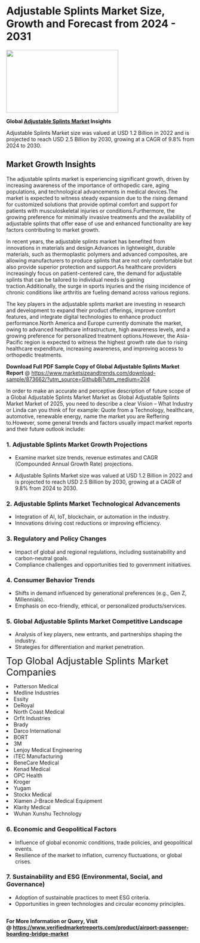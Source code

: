 <H1>Adjustable Splints Market Size, Growth and Forecast from 2024 - 2031</H1><img class="aligncenter size-medium wp-image-584254" src="https://thirdeyenews.in/wp-content/uploads/2024/09/Global-Market-Research-300x168.jpeg" alt="" width="300" height="168" /><p><strong>Global&nbsp;<a href="https://www.marketsizeandtrends.com/download-sample/873662/?utm_source=Github8j?utm_medium=204">Adjustable Splints Market</a> Insights</strong></p><p>Adjustable Splints Market size was valued at USD 1.2 Billion in 2022 and is projected to reach USD 2.5 Billion by 2030, growing at a CAGR of 9.8% from 2024 to 2030.</p><p><h2>Market Growth Insights</h2> <p>The adjustable splints market is experiencing significant growth, driven by increasing awareness of the importance of orthopedic care, aging populations, and technological advancements in medical devices.The market is expected to witness steady expansion due to the rising demand for customized solutions that provide optimal comfort and support for patients with musculoskeletal injuries or conditions.Furthermore, the growing preference for minimally invasive treatments and the availability of adjustable splints that offer ease of use and enhanced functionality are key factors contributing to market growth.</p> <p>In recent years, the adjustable splints market has benefited from innovations in materials and design.Advances in lightweight, durable materials, such as thermoplastic polymers and advanced composites, are allowing manufacturers to produce splints that are not only comfortable but also provide superior protection and support.As healthcare providers increasingly focus on patient-centered care, the demand for adjustable splints that can be tailored to individual needs is gaining traction.Additionally, the surge in sports injuries and the rising incidence of chronic conditions like arthritis are fueling demand across various regions.</p> <p>The key players in the adjustable splints market are investing in research and development to expand their product offerings, improve comfort features, and integrate digital technologies to enhance product performance.North America and Europe currently dominate the market, owing to advanced healthcare infrastructure, high awareness levels, and a growing preference for personalized treatment options.However, the Asia-Pacific region is expected to witness the highest growth rate due to rising healthcare expenditure, increasing awareness, and improving access to orthopedic treatments.</p> <p><span class=""><strong>Download Full PDF Sample Copy of Global Adjustable Splints Market Report</strong> @ <a href="https://www.marketsizeandtrends.com/download-sample/873662/?utm_source=Github8j?utm_medium=204" target="_blank">https://www.marketsizeandtrends.com/download-sample/873662/?utm_source=Github8j?utm_medium=204</a></span></p><p>In order to make an accurate and perceptive description of future scope of a Global&nbsp;Adjustable Splints Market Market as Global&nbsp;Adjustable Splints Market Market of 2025, you need to describe a clear Vision &ndash; What Industry or Linda can you think of for example: Quote from a Technology, healthcare, automotive, renewable energy, name the market you are Reffering to.However, some general trends and factors usually impact market reports and their future outlook include:</p><h3>1.&nbsp;<strong>Adjustable Splints Market Growth Projections</strong></h3><ul><li>Examine market size trends, revenue estimates and CAGR (Compounded Annual Growth Rate) projections.</li><li><p>Adjustable Splints Market size was valued at USD 1.2 Billion in 2022 and is projected to reach USD 2.5 Billion by 2030, growing at a CAGR of 9.8% from 2024 to 2030.</p></li></ul><h3>2.&nbsp;<strong>Adjustable Splints Market Technological Advancements</strong></h3><ul><li>Integration of AI, IoT, blockchain, or automation in the industry.</li><li>Innovations driving cost reductions or improving efficiency.</li></ul><h3>3.&nbsp;<strong>Regulatory and Policy Changes</strong></h3><ul><li>Impact of global and regional regulations, including sustainability and carbon-neutral goals.</li><li>Compliance challenges and opportunities tied to government initiatives.</li></ul><h3>4.&nbsp;<strong>Consumer Behavior Trends</strong></h3><ul><li>Shifts in demand influenced by generational preferences (e.g., Gen Z, Millennials).</li><li>Emphasis on eco-friendly, ethical, or personalized products/services.</li></ul><h3>5.&nbsp;<strong>Global Adjustable Splints Market Competitive Landscape</strong></h3><ul><li>Analysis of key players, new entrants, and partnerships shaping the industry.</li><li>Strategies for differentiation and market penetration.</li></ul><p data-pm-slice="1 1 []"><span style="color: inherit; font-family: inherit; font-size: 25px;">Top Global Adjustable Splints Market Companies</span></p><div class="" data-test-id=""><p><li>Patterson Medical</li><li> Medline Industries</li><li> Essity</li><li> DeRoyal</li><li> North Coast Medical</li><li> Orfit Industries</li><li> Brady</li><li> Darco International</li><li> BORT</li><li> 3M</li><li> Lenjoy Medical Engineering</li><li> iTEC Manufacturing</li><li> BeneCare Medical</li><li> Kenad Medical</li><li> OPC Health</li><li> Kroger</li><li> Yugam</li><li> Stockx Medical</li><li> Xiamen J-Brace Medical Equipment</li><li> Klarity Medical</li><li> Wuhan Xunshu Technology</li></p></div><h3>6.&nbsp;<strong>Economic and Geopolitical Factors</strong></h3><ul><li>Influence of global economic conditions, trade policies, and geopolitical events.</li><li>Resilience of the market to inflation, currency fluctuations, or global crises.</li></ul><h3>7.&nbsp;<strong>Sustainability and ESG (Environmental, Social, and Governance)</strong></h3><ul><li>Adoption of sustainable practices to meet ESG criteria.</li><li>Opportunities in green technologies and circular economy principles.</li></ul><h2><strong style="font-size: 14px;">For More Information or Query, Visit @&nbsp;</strong><a style="background-color: #ffffff; font-size: 14px;" href="https://www.marketsizeandtrends.com/report/adjustable-splints-market/" target="_blank">https://www.verifiedmarketreports.com/product/airport-passenger-boarding-bridge-market</a></h2>